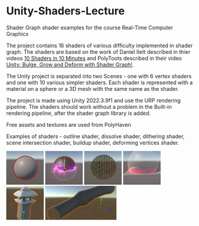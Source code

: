 # Unity-Shaders-Lecture
Shader Graph shader examples for the course Real-Time Computer Graphics

The project contains 16 shaders of various difficulty implemented in shader graph. The shaders are based on the work of Daniel Ilett described in thier videos [10 Shaders in 10 Minutes](https://www.youtube.com/watch?v=vje0x1BNpp8&t=64s) and PolyToots described in their video [Unity: Bulge, Grow and Deform with Shader Graph!](https://www.youtube.com/watch?v=3T8cKTQrMxk&t=1s).

The Unity project is separated into two Scenes - one with 6 vertex shaders and one with 10 various simpler shaders. Each shader is represented with a material on a sphere or a 3D mesh with the same name as the shader.

The project is made using Unity 2022.3.9f1 and use the URP rendering pipeline. The shaders should work without a problem in the Built-in rendering pipeline, after the shader graph library is added.

Free assets and textures are used from PolyHaven

Examples of shaders - outline shader, dissolve shader, dithering shader, scene intersection shader, buildup shader, deforming vertices shader.

<p float="left">
  <img src="/Images/outline.png" width="100" />
  <img src="/Images/dissolve.png" width="100" /> 
  <img src="/Images/dithering.png" width="100" /> 
  <img src="/Images/sceneIntersection.png" width="100" />
  <img src="/Images/buildUp.png" width="100" /> 
  <img src="/Images/deformingPipe.png" width="190" /> 
</p>

